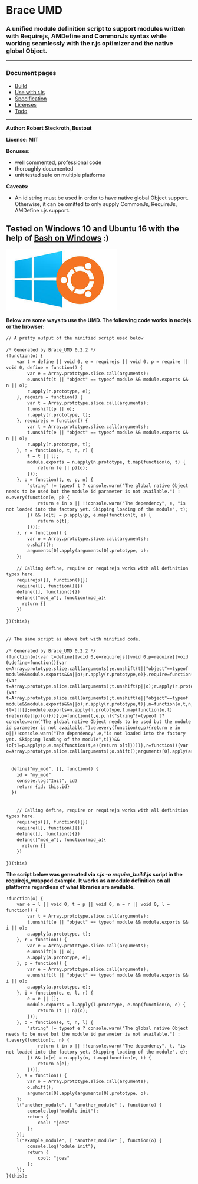
# Brace UMD
### A unified module definition script to support modules written with Requirejs, AMDefine and CommonJs syntax while working seamlessly with the r.js optimizer and the native global Object.


------

### Document pages
* [Build](https://github.com/restarian/brace_umd/blob/master/doc/build.md)
* [Use with r.js](https://github.com/restarian/brace_umd/blob/master/doc/optimizer.md)
* [Specification](https://github.com/restarian/brace_umd/blob/master/doc/specification.md)
* [Licenses](https://github.com/restarian/brace_umd/blob/master/doc/license.md)
* [Todo](https://github.com/restarian/brace_umd/blob/master/doc/todo.md)

----

**Author: Robert Steckroth, Bustout**

**License: MIT**

**Bonuses:**
* well commented, professional code
* thoroughly documented
* unit tested safe on multiple platforms

**Caveats:**
  * An id string must be used in order to have native global Object support. Otherwise, it can be omitted to only supply CommonJs, RequireJs, AMDefine r.js support.


Tested on Windows 10 and Ubuntu 16 with the help of [Bash on Windows](https://github.com/Microsoft/BashOnWindows) :)
-------
![Bash_on_windows](https://raw.githubusercontent.com/restarian/brace_umd/master/doc/image/bash_on_windows_logo.jpg)

**Below are some ways to use the UMD. The following code works in nodejs or the browser:**
```
// A pretty output of the minified script used below

/* Generated by Brace_UMD 0.2.2 */
(function(o) {
    var t = define || void 0, e = requirejs || void 0, p = require || void 0, define = function() {
        var e = Array.prototype.slice.call(arguments);
        e.unshift(t || "object" == typeof module && module.exports && n || o);
        r.apply(r.prototype, e);
    }, require = function() {
        var t = Array.prototype.slice.call(arguments);
        t.unshift(p || o);
        r.apply(r.prototype, t);
    }, requirejs = function() {
        var t = Array.prototype.slice.call(arguments);
        t.unshift(e || "object" == typeof module && module.exports && n || o);
        r.apply(r.prototype, t);
    }, n = function(o, t, n, r) {
        t = t || [];
        module.exports = n.apply(n.prototype, t.map(function(o, t) {
            return (e || p)(o);
        }));
    }, o = function(t, e, p, n) {
        "string" != typeof t ? console.warn("The global native Object needs to be used but the module id parameter is not available.") : e.every(function(e, p) {
            return e in o || !!console.warn("The dependency", e, "is not loaded into the factory yet. Skipping loading of the module", t);
        }) && (o[t] = p.apply(p, e.map(function(t, e) {
            return o[t];
        })));
    }, r = function() {
        var o = Array.prototype.slice.call(arguments);
        o.shift();
        arguments[0].apply(arguments[0].prototype, o);
    };

    // Calling define, require or requirejs works with all definition types here.
    requirejs([], function(){})
    require([], function(){})
    define([], function(){})
    define(["mod_a"], function(mod_a){
      return {}
    })

})(this);


// The same script as above but with minified code.

/* Generated by Brace_UMD 0.2.2 */
(function(o){var t=define||void 0,e=requirejs||void 0,p=require||void 0,define=function(){var e=Array.prototype.slice.call(arguments);e.unshift(t||"object"==typeof module&&module.exports&&n||o);r.apply(r.prototype,e)},require=function(){var t=Array.prototype.slice.call(arguments);t.unshift(p||o);r.apply(r.prototype,t)},requirejs=function(){var t=Array.prototype.slice.call(arguments);t.unshift(e||"object"==typeof module&&module.exports&&n||o);r.apply(r.prototype,t)},n=function(o,t,n,r){t=t||[];module.exports=n.apply(n.prototype,t.map(function(o,t){return(e||p)(o)}))},o=function(t,e,p,n){"string"!=typeof t?console.warn("The global native Object needs to be used but the module id parameter is not available."):e.every(function(e,p){return e in o||!!console.warn("The dependency",e,"is not loaded into the factory yet. Skipping loading of the module",t)})&&(o[t]=p.apply(p,e.map(function(t,e){return o[t]})))},r=function(){var o=Array.prototype.slice.call(arguments);o.shift();arguments[0].apply(arguments[0].prototype,o)}


  define("my_mod", [], function() {
    id = "my_mod"
    console.log("Init", id)
    return {id: this.id}
  })


    // Calling define, require or requirejs works with all definition types here.
    requirejs([], function(){})
    require([], function(){})
    define([], function(){})
    define(["mod_a"], function(mod_a){
      return {}
    })

})(this)

```

**The script below was generated via _r.js -o require_build.js_ script in the requirejs_wrapped example. It works as a module definition on all platforms regardless of what libraries are available.**

```
!function(o) {
    var e = l || void 0, t = p || void 0, n = r || void 0, l = function() {
        var t = Array.prototype.slice.call(arguments);
        t.unshift(e || "object" == typeof module && module.exports && i || o);
        a.apply(a.prototype, t);
    }, r = function() {
        var e = Array.prototype.slice.call(arguments);
        e.unshift(n || o);
        a.apply(a.prototype, e);
    }, p = function() {
        var e = Array.prototype.slice.call(arguments);
        e.unshift(t || "object" == typeof module && module.exports && i || o);
        a.apply(a.prototype, e);
    }, i = function(o, e, l, r) {
        e = e || [];
        module.exports = l.apply(l.prototype, e.map(function(o, e) {
            return (t || n)(o);
        }));
    }, o = function(e, t, n, l) {
        "string" != typeof e ? console.warn("The global native Object needs to be used but the module id parameter is not available.") : t.every(function(t, n) {
            return t in o || !!console.warn("The dependency", t, "is not loaded into the factory yet. Skipping loading of the module", e);
        }) && (o[e] = n.apply(n, t.map(function(e, t) {
            return o[e];
        })));
    }, a = function() {
        var o = Array.prototype.slice.call(arguments);
        o.shift();
        arguments[0].apply(arguments[0].prototype, o);
    };
    l("another_module", [ "another_module" ], function(o) {
        console.log("module init");
        return {
            cool: "joes"
        };
    });
    l("example_module", [ "another_module" ], function(o) {
        console.log("odule init");
        return {
            cool: "joes"
        };
    });
}(this);
```
